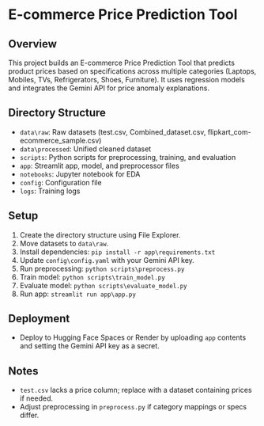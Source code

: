# E-commerce Price Prediction Tool

## Overview
This project builds an E-commerce Price Prediction Tool that predicts product prices based on specifications across multiple categories (Laptops, Mobiles, TVs, Refrigerators, Shoes, Furniture). It uses regression models and integrates the Gemini API for price anomaly explanations.

## Directory Structure
- `data\raw`: Raw datasets (test.csv, Combined_dataset.csv, flipkart_com-ecommerce_sample.csv)
- `data\processed`: Unified cleaned dataset
- `scripts`: Python scripts for preprocessing, training, and evaluation
- `app`: Streamlit app, model, and preprocessor files
- `notebooks`: Jupyter notebook for EDA
- `config`: Configuration file
- `logs`: Training logs

## Setup
1. Create the directory structure using File Explorer.
2. Move datasets to `data\raw`.
3. Install dependencies: `pip install -r app\requirements.txt`
4. Update `config\config.yaml` with your Gemini API key.
5. Run preprocessing: `python scripts\preprocess.py`
6. Train model: `python scripts\train_model.py`
7. Evaluate model: `python scripts\evaluate_model.py`
8. Run app: `streamlit run app\app.py`

## Deployment
- Deploy to Hugging Face Spaces or Render by uploading `app` contents and setting the Gemini API key as a secret.

## Notes
- `test.csv` lacks a price column; replace with a dataset containing prices if needed.
- Adjust preprocessing in `preprocess.py` if category mappings or specs differ.